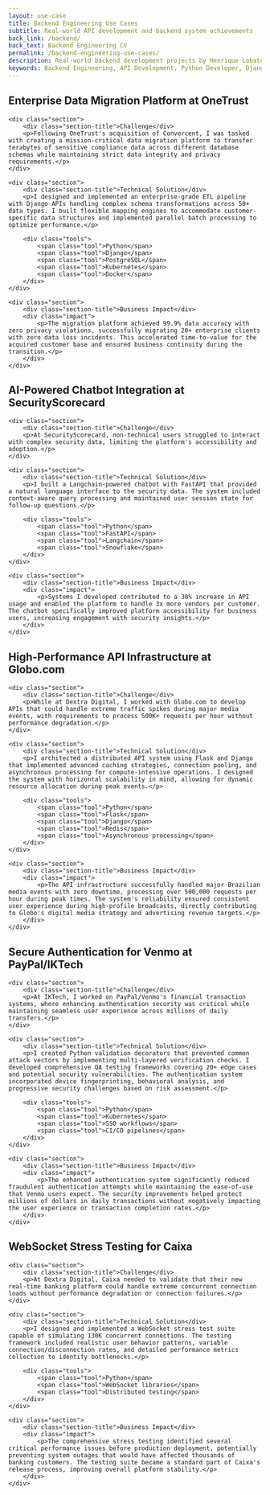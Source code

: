 ```yaml
---
layout: use-case
title: Backend Engineering Use Cases
subtitle: Real-world API development and backend system achievements
back_link: /backend/
back_text: Backend Engineering CV
permalink: /backend-engineering-use-cases/
description: Real-world backend development projects by Henrique Lobato, showcasing API development, system architecture, and high-performance backend solutions with measurable business impacts.
keywords: Backend Engineering, API Development, Python Developer, Django, FastAPI, Flask, Microservices, Database Optimization, Authentication, System Architecture
---
```


<div class="use-case">
    <h2 class="use-case-title"><i class="fas fa-exchange-alt"></i> Enterprise Data Migration Platform at OneTrust</h2>
    
    <div class="section">
        <div class="section-title">Challenge</div>
        <p>Following OneTrust's acquisition of Convercent, I was tasked with creating a mission-critical data migration platform to transfer terabytes of sensitive compliance data across different database schemas while maintaining strict data integrity and privacy requirements.</p>
    </div>
    
    <div class="section">
        <div class="section-title">Technical Solution</div>
        <p>I designed and implemented an enterprise-grade ETL pipeline with Django APIs handling complex schema transformations across 50+ data types. I built flexible mapping engines to accommodate customer-specific data structures and implemented parallel batch processing to optimize performance.</p>
        
        <div class="tools">
            <span class="tool">Python</span>
            <span class="tool">Django</span>
            <span class="tool">PostgreSQL</span>
            <span class="tool">Kubernetes</span>
            <span class="tool">Docker</span>
        </div>
    </div>
    
    <div class="section">
        <div class="section-title">Business Impact</div>
        <div class="impact">
            <p>The migration platform achieved 99.9% data accuracy with zero privacy violations, successfully migrating 20+ enterprise clients with zero data loss incidents. This accelerated time-to-value for the acquired customer base and ensured business continuity during the transition.</p>
        </div>
    </div>
</div>

<div class="use-case">
    <h2 class="use-case-title"><i class="fas fa-robot"></i> AI-Powered Chatbot Integration at SecurityScorecard</h2>
    
    <div class="section">
        <div class="section-title">Challenge</div>
        <p>At SecurityScorecard, non-technical users struggled to interact with complex security data, limiting the platform's accessibility and adoption.</p>
    </div>
    
    <div class="section">
        <div class="section-title">Technical Solution</div>
        <p>I built a Langchain-powered chatbot with FastAPI that provided a natural language interface to the security data. The system included context-aware query processing and maintained user session state for follow-up questions.</p>
        
        <div class="tools">
            <span class="tool">Python</span>
            <span class="tool">FastAPI</span>
            <span class="tool">Langchain</span>
            <span class="tool">Snowflake</span>
        </div>
    </div>
    
    <div class="section">
        <div class="section-title">Business Impact</div>
        <div class="impact">
            <p>Systems I developed contributed to a 30% increase in API usage and enabled the platform to handle 3x more vendors per customer. The chatbot specifically improved platform accessibility for business users, increasing engagement with security insights.</p>
        </div>
    </div>
</div>

<div class="use-case">
    <h2 class="use-case-title"><i class="fas fa-broadcast-tower"></i> High-Performance API Infrastructure at Globo.com</h2>
    
    <div class="section">
        <div class="section-title">Challenge</div>
        <p>While at Dextra Digital, I worked with Globo.com to develop APIs that could handle extreme traffic spikes during major media events, with requirements to process 500K+ requests per hour without performance degradation.</p>
    </div>
    
    <div class="section">
        <div class="section-title">Technical Solution</div>
        <p>I architected a distributed API system using Flask and Django that implemented advanced caching strategies, connection pooling, and asynchronous processing for compute-intensive operations. I designed the system with horizontal scalability in mind, allowing for dynamic resource allocation during peak events.</p>
        
        <div class="tools">
            <span class="tool">Python</span>
            <span class="tool">Flask</span>
            <span class="tool">Django</span>
            <span class="tool">Redis</span>
            <span class="tool">Asynchronous processing</span>
        </div>
    </div>
    
    <div class="section">
        <div class="section-title">Business Impact</div>
        <div class="impact">
            <p>The API infrastructure successfully handled major Brazilian media events with zero downtime, processing over 500,000 requests per hour during peak times. The system's reliability ensured consistent user experience during high-profile broadcasts, directly contributing to Globo's digital media strategy and advertising revenue targets.</p>
        </div>
    </div>
</div>

<div class="use-case">
    <h2 class="use-case-title"><i class="fas fa-lock"></i> Secure Authentication for Venmo at PayPal/IKTech</h2>
    
    <div class="section">
        <div class="section-title">Challenge</div>
        <p>At IKTech, I worked on PayPal/Venmo's financial transaction systems, where enhancing authentication security was critical while maintaining seamless user experience across millions of daily transfers.</p>
    </div>
    
    <div class="section">
        <div class="section-title">Technical Solution</div>
        <p>I created Python validation decorators that prevented common attack vectors by implementing multi-layered verification checks. I developed comprehensive QA testing frameworks covering 20+ edge cases and potential security vulnerabilities. The authentication system incorporated device fingerprinting, behavioral analysis, and progressive security challenges based on risk assessment.</p>
        
        <div class="tools">
            <span class="tool">Python</span>
            <span class="tool">Kubernetes</span>
            <span class="tool">SSO workflows</span>
            <span class="tool">CI/CD pipelines</span>
        </div>
    </div>
    
    <div class="section">
        <div class="section-title">Business Impact</div>
        <div class="impact">
            <p>The enhanced authentication system significantly reduced fraudulent authentication attempts while maintaining the ease-of-use that Venmo users expect. The security improvements helped protect millions of dollars in daily transactions without negatively impacting the user experience or transaction completion rates.</p>
        </div>
    </div>
</div>

<div class="use-case">
    <h2 class="use-case-title"><i class="fas fa-tachometer-alt"></i> WebSocket Stress Testing for Caixa</h2>
    
    <div class="section">
        <div class="section-title">Challenge</div>
        <p>At Dextra Digital, Caixa needed to validate that their new real-time banking platform could handle extreme concurrent connection loads without performance degradation or connection failures.</p>
    </div>
    
    <div class="section">
        <div class="section-title">Technical Solution</div>
        <p>I designed and implemented a WebSocket stress test suite capable of simulating 130K concurrent connections. The testing framework included realistic user behavior patterns, variable connection/disconnection rates, and detailed performance metrics collection to identify bottlenecks.</p>
        
        <div class="tools">
            <span class="tool">Python</span>
            <span class="tool">WebSocket libraries</span>
            <span class="tool">Distributed testing</span>
        </div>
    </div>
    
    <div class="section">
        <div class="section-title">Business Impact</div>
        <div class="impact">
            <p>The comprehensive stress testing identified several critical performance issues before production deployment, potentially preventing system outages that would have affected thousands of banking customers. The testing suite became a standard part of Caixa's release process, improving overall platform stability.</p>
        </div>
    </div>
</div>